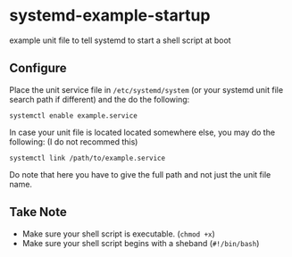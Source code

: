 # systemd-example-startup
example unit file to tell systemd to start a shell script at boot

## Configure

Place the unit service file in `/etc/systemd/system` (or your systemd unit file
search path if different) and the do the following:

	systemctl enable example.service

In case your unit file is located located somewhere else, you may do the following:
(I do not recommed this)

	systemctl link /path/to/example.service

Do note that here you have to give the full path and not just the unit file name.

## Take Note

* Make sure your shell script is executable. (`chmod +x`)
* Make sure your shell script begins with a sheband (`#!/bin/bash`)
